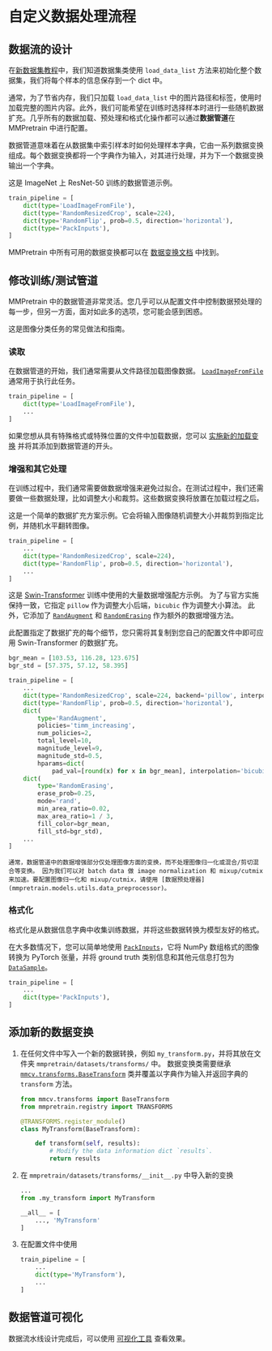# 自定义数据处理流程

## 数据流的设计

在[新数据集教程](./datasets.md)中，我们知道数据集类使用 `load_data_list` 方法来初始化整个数据集，我们将每个样本的信息保存到一个 dict 中。

通常，为了节省内存，我们只加载 `load_data_list` 中的图片路径和标签，使用时加载完整的图片内容。此外，我们可能希望在训练时选择样本时进行一些随机数据扩充。几乎所有的数据加载、预处理和格式化操作都可以通过**数据管道**在 MMPretrain 中进行配置。

数据管道意味着在从数据集中索引样本时如何处理样本字典，它由一系列数据变换组成。每个数据变换都将一个字典作为输入，对其进行处理，并为下一个数据变换输出一个字典。

这是 ImageNet 上 ResNet-50 训练的数据管道示例。

```python
train_pipeline = [
    dict(type='LoadImageFromFile'),
    dict(type='RandomResizedCrop', scale=224),
    dict(type='RandomFlip', prob=0.5, direction='horizontal'),
    dict(type='PackInputs'),
]
```

MMPretrain 中所有可用的数据变换都可以在 [数据变换文档](mmpretrain.datasets.transforms) 中找到。

## 修改训练/测试管道

MMPretrain 中的数据管道非常灵活。您几乎可以从配置文件中控制数据预处理的每一步，但另一方面，面对如此多的选项，您可能会感到困惑。

这是图像分类任务的常见做法和指南。

### 读取

在数据管道的开始，我们通常需要从文件路径加载图像数据。
[`LoadImageFromFile`](mmcv.transforms.LoadImageFromFile) 通常用于执行此任务。

```python
train_pipeline = [
    dict(type='LoadImageFromFile'),
    ...
]
```

如果您想从具有特殊格式或特殊位置的文件中加载数据，您可以 [实施新的加载变换](#添加新的数据变换) 并将其添加到数据管道的开头。

### 增强和其它处理

在训练过程中，我们通常需要做数据增强来避免过拟合。在测试过程中，我们还需要做一些数据处理，比如调整大小和裁剪。这些数据变换将放置在加载过程之后。

这是一个简单的数据扩充方案示例。它会将输入图像随机调整大小并裁剪到指定比例，并随机水平翻转图像。

```python
train_pipeline = [
    ...
    dict(type='RandomResizedCrop', scale=224),
    dict(type='RandomFlip', prob=0.5, direction='horizontal'),
    ...
]
```

这是 [Swin-Transformer](../papers/swin_transformer.md) 训练中使用的大量数据增强配方示例。 为了与官方实施保持一致，它指定 `pillow` 作为调整大小后端，`bicubic` 作为调整大小算法。 此外，它添加了 [`RandAugment`](mmpretrain.datasets.transforms.RandAugment) 和 [`RandomErasing`](mmpretrain.datasets.transforms.RandomErasing) 作为额外的数据增强方法。

此配置指定了数据扩充的每个细节，您只需将其复制到您自己的配置文件中即可应用 Swin-Transformer 的数据扩充。

```python
bgr_mean = [103.53, 116.28, 123.675]
bgr_std = [57.375, 57.12, 58.395]

train_pipeline = [
    ...
    dict(type='RandomResizedCrop', scale=224, backend='pillow', interpolation='bicubic'),
    dict(type='RandomFlip', prob=0.5, direction='horizontal'),
    dict(
        type='RandAugment',
        policies='timm_increasing',
        num_policies=2,
        total_level=10,
        magnitude_level=9,
        magnitude_std=0.5,
        hparams=dict(
            pad_val=[round(x) for x in bgr_mean], interpolation='bicubic')),
    dict(
        type='RandomErasing',
        erase_prob=0.25,
        mode='rand',
        min_area_ratio=0.02,
        max_area_ratio=1 / 3,
        fill_color=bgr_mean,
        fill_std=bgr_std),
    ...
]
```

```{note}
通常，数据管道中的数据增强部分仅处理图像方面的变换，而不处理图像归一化或混合/剪切混合等变换。 因为我们可以对 batch data 做 image normalization 和 mixup/cutmix 来加速。要配置图像归一化和 mixup/cutmix，请使用 [数据预处理器](mmpretrain.models.utils.data_preprocessor)。
```

### 格式化

格式化是从数据信息字典中收集训练数据，并将这些数据转换为模型友好的格式。

在大多数情况下，您可以简单地使用 [`PackInputs`](mmpretrain.datasets.transforms.PackInputs)，它将 NumPy 数组格式的图像转换为 PyTorch 张量，并将 ground truth 类别信息和其他元信息打包为 [`DataSample`](mmpretrain.structures.DataSample)。

```python
train_pipeline = [
    ...
    dict(type='PackInputs'),
]
```

## 添加新的数据变换

1. 在任何文件中写入一个新的数据转换，例如 `my_transform.py`，并将其放在文件夹 `mmpretrain/datasets/transforms/` 中。 数据变换类需要继承 [`mmcv.transforms.BaseTransform`](mmcv.transforms.BaseTransform) 类并覆盖以字典作为输入并返回字典的 `transform` 方法。

   ```python
   from mmcv.transforms import BaseTransform
   from mmpretrain.registry import TRANSFORMS

   @TRANSFORMS.register_module()
   class MyTransform(BaseTransform):

       def transform(self, results):
           # Modify the data information dict `results`.
           return results
   ```

2. 在 `mmpretrain/datasets/transforms/__init__.py` 中导入新的变换

   ```python
   ...
   from .my_transform import MyTransform

   __all__ = [
       ..., 'MyTransform'
   ]
   ```

3. 在配置文件中使用

   ```python
   train_pipeline = [
       ...
       dict(type='MyTransform'),
       ...
   ]
   ```

## 数据管道可视化

数据流水线设计完成后，可以使用 [可视化工具](../useful_tools/dataset_visualization.md) 查看效果。
